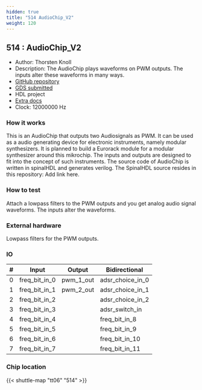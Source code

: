 ```yaml
---
hidden: true
title: "514 AudioChip_V2"
weight: 120
---
```


## 514 : AudioChip_V2

* Author: Thorsten Knoll
* Description: The AudioChip plays waveforms on PWM outputs. The inputs alter these waveforms in many ways.
* [GitHub repository](https://github.com/ThorKn/TT06_AudioChip_V2)
* [GDS submitted](https://github.com/ThorKn/TT06_AudioChip_V2/actions/runs/7992627667)
* HDL project
* [Extra docs]()
* Clock: 12000000 Hz

<!---

This file is used to generate your project datasheet. Please fill in the information below and delete any unused
sections.

You can also include images in this folder and reference them in the markdown. Each image must be less than
512 kb in size, and the combined size of all images must be less than 1 MB.
-->


### How it works

This is an AudioChip that outputs two Audiosignals as PWM. It can be used as a audio generating device for electronic instruments, namely modular synthesizers. It is planned to build a Eurorack module for a modular synthesizer around this mikrochip. The inputs and outputs are designed to fit into the concept of such instruments. The source code of AudioChip is written in spinalHDL and generates verilog. The SpinalHDL source resides in this repository: Add link here.

### How to test

Attach a lowpass filters to the PWM outputs and you get analog audio signal waveforms. The inputs alter the waveforms.

### External hardware

Lowpass filters for the PWM outputs.


### IO

| #             | Input    | Output   | Bidirectional   |
| ------------- | -------- | -------- | --------------- |
| 0 | freq_bit_in_0  | pwm_1_out  | adsr_choice_in_0        |
| 1 | freq_bit_in_1  | pwm_2_out  | adsr_choice_in_1        |
| 2 | freq_bit_in_2  |   | adsr_choice_in_2        |
| 3 | freq_bit_in_3  |   | adsr_switch_in        |
| 4 | freq_bit_in_4  |   | freq_bit_in_8        |
| 5 | freq_bit_in_5  |   | freq_bit_in_9        |
| 6 | freq_bit_in_6  |   | freq_bit_in_10        |
| 7 | freq_bit_in_7  |   | freq_bit_in_11        |


### Chip location

{{< shuttle-map "tt06" "514" >}}
